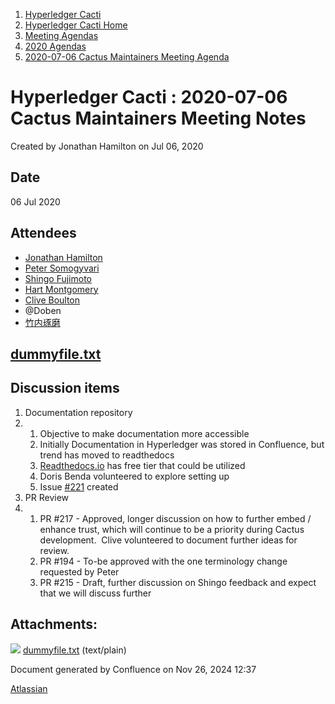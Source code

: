 1. [Hyperledger Cacti](index.html)
2. [Hyperledger Cacti Home](Hyperledger-Cacti-Home_20414469.html)
3. [Meeting Agendas](Meeting-Agendas_20414488.html)
4. [2020 Agendas](2020-Agendas_20414504.html)
5. [2020-07-06 Cactus Maintainers Meeting Agenda](2020-07-06-Cactus-Maintainers-Meeting-Agenda_20414572.html)

# Hyperledger Cacti : 2020-07-06 Cactus Maintainers Meeting Notes

Created by Jonathan Hamilton on Jul 06, 2020

## Date

06 Jul 2020

## Attendees

- [Jonathan Hamilton](https://lf-hyperledger.atlassian.net/wiki/people/557058:b67865d6-864d-4728-91f1-8b4e178a6466?ref=confluence)
- [Peter Somogyvari](https://lf-hyperledger.atlassian.net/wiki/people/557058:cae262a4-be99-4f5e-a36e-bf20a5c795f2?ref=confluence)
- [Shingo Fujimoto](https://lf-hyperledger.atlassian.net/wiki/people/712020:14e583f1-56ad-4e76-a373-78870fbd000f?ref=confluence)
- [Hart Montgomery](https://lf-hyperledger.atlassian.net/wiki/people/712020:86f447c0-86dc-43b3-ac03-6a31923bbb84?ref=confluence)
- [Clive Boulton](https://lf-hyperledger.atlassian.net/wiki/people/70121:cd28b3ec-0f42-4c0a-a8a5-83954ab74aad?ref=confluence)
- @Doben
- [竹内琢磨](https://lf-hyperledger.atlassian.net/wiki/people/70121:99daf5c8-226c-43d4-9f24-0a46a0546192?ref=confluence)

## [dummyfile.txt](attachments/20414574/20414575.txt)

## Discussion items

1. Documentation repository
2. 1. Objective to make documentation more accessible
   2. Initially Documentation in Hyperledger was stored in Confluence, but trend has moved to readthedocs
   3. [Readthedocs.io](http://Readthedocs.io) has free tier that could be utilized
   4. Doris Benda volunteered to explore setting up
   5. Issue [#221](https://github.com/hyperledger/cactus/issues/221) created
3. PR Review
4. 1. PR #217 - Approved, longer discussion on how to further embed / enhance trust, which will continue to be a priority during Cactus development.  Clive volunteered to document further ideas for review.
   2. PR #194 - To-be approved with the one terminology change requested by Peter
   3. PR #215 - Draft, further discussion on Shingo feedback and expect that we will discuss further

## Attachments:

![](images/icons/bullet_blue.gif) [dummyfile.txt](attachments/20414574/20414575.txt) (text/plain)

Document generated by Confluence on Nov 26, 2024 12:37

[Atlassian](http://www.atlassian.com/)
